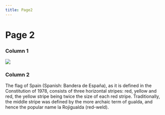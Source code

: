 ```yaml
---
title: Page2
---
```


<h1>Page 2</h1>
<div class="row">
    <div class="col-sm-4">
      <h3>Column 1</h3>
      <p><img src="https://upload.wikimedia.org/wikipedia/commons/6/6f/Spain_flag_300.png" style="width:100%></p>
    </div>
    <div class="col-sm-4">
      <h3>Column 2</h3>
      <p>The flag of Spain (Spanish: Bandera de España), as it is defined in the Constitution of 1978, consists of three horizontal stripes: red, yellow and red, the yellow stripe being twice the size of each red stripe. Traditionally, the middle stripe was defined by the more archaic term of gualda, and hence the popular name la Rojigualda (red-weld).</p>
    </div>
